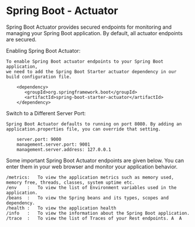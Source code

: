 # Spring Boot - Actuator

Spring Boot Actuator provides secured endpoints for monitoring and managing your Spring Boot application.
By default, all actuator endpoints are secured. 

Enabling Spring Boot Actuator: 

    To enable Spring Boot actuator endpoints to your Spring Boot application, 
    we need to add the Spring Boot Starter actuator dependency in our build configuration file.
    
        <dependency>
           <groupId>org.springframework.boot</groupId>
           <artifactId>spring-boot-starter-actuator</artifactId>
        </dependency>
    
Switch to a Different Server Port: 

    Spring Boot Actuator defaults to running on port 8080. By adding an application.properties file, you can override that setting. 
    
        server.port: 9000
        management.server.port: 9001
        management.server.address: 127.0.0.1
    
Some important Spring Boot Actuator endpoints are given below. You can enter them in your web browser and monitor your application behavior.
    
    /metrics:   To view the application metrics such as memory used, memory free, threads, classes, system uptime etc.
    /env    :	To view the list of Environment variables used in the application.
    /beans	:   To view the Spring beans and its types, scopes and dependency.
    /health	:   To view the application health
    /info	:   To view the information about the Spring Boot application.
    /trace	:   To view the list of Traces of your Rest endpoints. A  A 